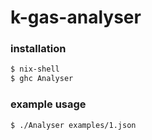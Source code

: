 # k-gas-analyser

### installation

```sh
$ nix-shell
$ ghc Analyser
```

### example usage

```sh
$ ./Analyser examples/1.json
```
